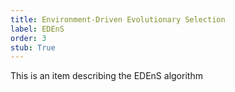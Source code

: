 ```yaml
---
title: Environment-Driven Evolutionary Selection
label: EDEnS
order: 3
stub: True
---
```


This is an item describing the EDEnS algorithm
